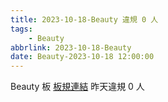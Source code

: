 ```yaml
---
title: 2023-10-18-Beauty 違規 0 人
tags:
    - Beauty
abbrlink: 2023-10-18-Beauty
date: Beauty-2023-10-18 12:00:00
---
```

Beauty 板 [板規連結](https://www.ptt.cc/bbs/Beauty/M.1630069980.A.84B.html)
昨天違規 0 人
